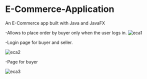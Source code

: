 # E-Commerce-Application
An E-Commerce app built with Java and JavaFX

-Allows to place order by buyer only when the user logs in.
![eca1](https://user-images.githubusercontent.com/119573539/209804881-6d648269-1852-4f48-bb6d-ee0bbf8a6907.png)

-Login page for buyer and seller.

![eca2](https://user-images.githubusercontent.com/119573539/209805147-07ad43a0-4a97-4b3d-898e-e65b6caac270.png)


-Page for buyer

![eca3](https://user-images.githubusercontent.com/119573539/209805390-8adcfb4f-5b5e-46fc-a0ad-bea3f8692803.png)



